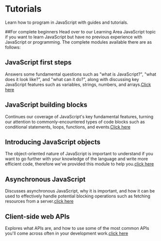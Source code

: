 # Tutorials
Learn how to program in JavaScript with guides and tutorials.

##For complete beginners
Head over to our Learning Area JavaScript topic if you want to learn JavaScript but have no previous experience with JavaScript or programming. The complete modules available there are as follows:

## JavaScript first steps
Answers some fundamental questions such as "what is JavaScript?", "what does it look like?", and "what can it do?", along with discussing key JavaScript features such as variables, strings, numbers, and arrays.[Click here](https://developer.mozilla.org/en-US/docs/Learn/JavaScript/First_steps)
## JavaScript building blocks
Continues our coverage of JavaScript's key fundamental features, turning our attention to commonly-encountered types of code blocks such as conditional statements, loops, functions, and events.[Click here](https://developer.mozilla.org/en-US/docs/Learn/JavaScript/Building_blocks)
## Introducing JavaScript objects
The object-oriented nature of JavaScript is important to understand if you want to go further with your knowledge of the language and write more efficient code, therefore we've provided this module to help you.[click here](https://developer.mozilla.org/en-US/docs/Learn/JavaScript/Objects)
## Asynchronous JavaScript
Discusses asynchronous JavaScript, why it is important, and how it can be used to effectively handle potential blocking operations such as fetching resources from a server.[click here](https://developer.mozilla.org/en-US/docs/Learn/JavaScript/Asynchronous)
## Client-side web APIs
Explores what APIs are, and how to use some of the most common APIs you'll come across often in your development work.[click here](https://developer.mozilla.org/en-US/docs/Learn/JavaScript/Client-side_web_APIs)

